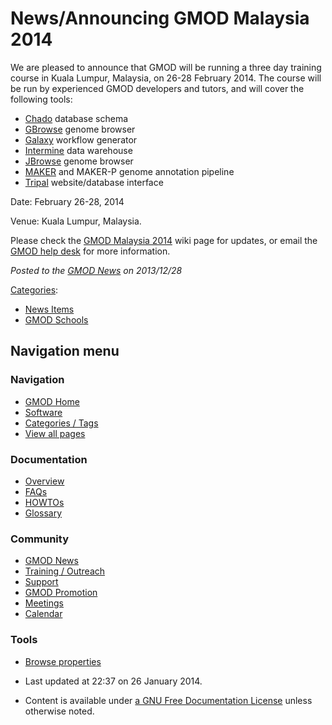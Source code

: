 



<span id="top"></span>




# <span dir="auto">News/Announcing GMOD Malaysia 2014</span>









We are pleased to announce that GMOD will be running a three day
training course in Kuala Lumpur, Malaysia, on 26-28 February 2014. The
course will be run by experienced GMOD developers and tutors, and will
cover the following tools:

- <a href="../Chado" class="mw-redirect" title="Chado">Chado</a>
  database schema
- [GBrowse](../GBrowse.1 "GBrowse") genome browser
- [Galaxy](../Galaxy.1 "Galaxy") workflow generator
- <a href="../Intermine" class="mw-redirect"
  title="Intermine">Intermine</a> data warehouse
- [JBrowse](../JBrowse.1 "JBrowse") genome browser
- [MAKER](../MAKER.1 "MAKER") and MAKER-P genome annotation pipeline
- [Tripal](../Tripal.1 "Tripal") website/database interface

Date: February 26-28, 2014

Venue: Kuala Lumpur, Malaysia.

Please check the [GMOD Malaysia
2014](../GMOD_Malaysia_2014.1 "GMOD Malaysia 2014") wiki page for
updates, or email the
<a href="mailto:help@gmod.org" class="external text" rel="nofollow">GMOD
help desk</a> for more information.

  



*Posted to the [GMOD News](../GMOD_News "GMOD News") on 2013/12/28*






[Categories](../Special%3ACategories "Special%3ACategories"):

- [News Items](../Category%3ANews_Items "Category%3ANews Items")
- [GMOD Schools](../Category%3AGMOD_Schools "Category%3AGMOD Schools")






## Navigation menu







<a href="../Main_Page"
style="background-image: url(../../images/GMOD-cogs.png);"
title="Visit the main page"></a>


### Navigation



- <span id="n-GMOD-Home">[GMOD Home](../Main_Page)</span>
- <span id="n-Software">[Software](../GMOD_Components)</span>
- <span id="n-Categories-.2F-Tags">[Categories /
  Tags](../Categories)</span>
- <span id="n-View-all-pages">[View all
  pages](../Special:AllPages)</span>




### Documentation



- <span id="n-Overview">[Overview](../Overview)</span>
- <span id="n-FAQs">[FAQs](../Category%3AFAQ)</span>
- <span id="n-HOWTOs">[HOWTOs](../Category%3AHOWTO)</span>
- <span id="n-Glossary">[Glossary](../Glossary)</span>




### Community



- <span id="n-GMOD-News">[GMOD News](../GMOD_News)</span>
- <span id="n-Training-.2F-Outreach">[Training /
  Outreach](../Training_and_Outreach)</span>
- <span id="n-Support">[Support](../Support)</span>
- <span id="n-GMOD-Promotion">[GMOD Promotion](../GMOD_Promotion)</span>
- <span id="n-Meetings">[Meetings](../Meetings)</span>
- <span id="n-Calendar">[Calendar](../Calendar)</span>




### Tools

- <span id="t-smwbrowselink"><a href="../Special%3ABrowse/News-2FAnnouncing_GMOD_Malaysia_2014"
  rel="smw-browse">Browse properties</a></span>



- <span id="footer-info-lastmod">Last updated at 22:37 on 26 January
  2014.</span>
<!-- - <span id="footer-info-viewcount">15,297 page views.</span> -->
- <span id="footer-info-copyright">Content is available under
  <a href="http://www.gnu.org/licenses/fdl-1.3.html" class="external"
  rel="nofollow">a GNU Free Documentation License</a> unless otherwise
  noted.</span>

<!-- -->



<!-- -->




